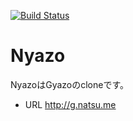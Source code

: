 [![Build Status](https://secure.travis-ci.org/natsumesou/gyazo_server.png)](http://travis-ci.org/natsumesou/gyazo_server)
# Nyazo

NyazoはGyazoのcloneです。

- URL http://g.natsu.me

